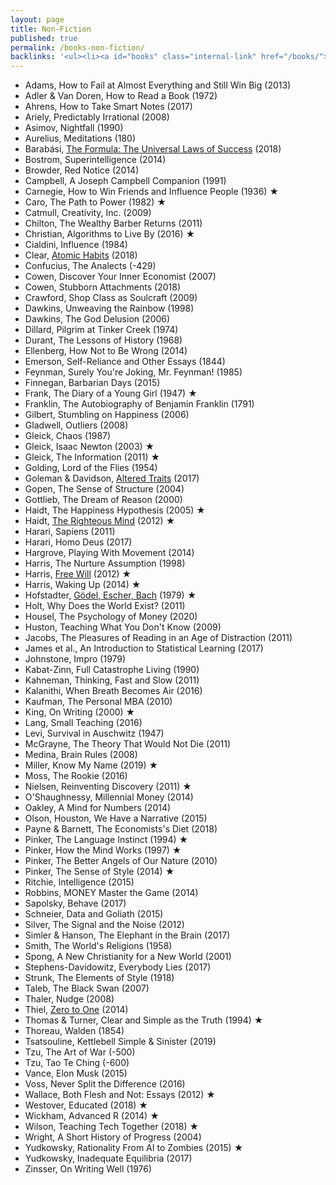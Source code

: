 ```yaml
---
layout: page
title: Non-Fiction
published: true
permalink: /books-non-fiction/
backlinks: '<ul><li><a id="books" class="internal-link" href="/books/">Books</a></li></ul>'
---
```


* Adams, How to Fail at Almost Everything and Still Win Big (2013)
* Adler & Van Doren, How to Read a Book (1972)
* Ahrens, How to Take Smart Notes (2017)
* Ariely, Predictably Irrational (2008)
* Asimov, Nightfall (1990)
* Aurelius, Meditations (180)
* Barabási, <a id="barabasi-the-formula" class="internal-link" href="/barabasi-the-formula/">The Formula: The Universal Laws of Success</a> (2018)
* Bostrom, Superintelligence (2014)
* Browder, Red Notice (2014)
* Campbell, A Joseph Campbell Companion (1991)
* Carnegie, How to Win Friends and Influence People (1936) ★
* Caro, The Path to Power (1982) ★
* Catmull, Creativity, Inc. (2009)
* Chilton, The Wealthy Barber Returns (2011)
* Christian, Algorithms to Live By (2016) ★
* Cialdini, Influence (1984)
* Clear, <a id="clear-atomic-habits" class="internal-link" href="/clear-atomic-habits/">Atomic Habits</a> (2018)
* Confucius, The Analects (-429)
* Cowen, Discover Your Inner Economist (2007)
* Cowen, Stubborn Attachments (2018)
* Crawford, Shop Class as Soulcraft (2009)
* Dawkins, Unweaving the Rainbow (1998)
* Dawkins, The God Delusion (2006)
* Dillard, Pilgrim at Tinker Creek (1974)
* Durant, The Lessons of History (1968)
* Ellenberg, How Not to Be Wrong (2014)
* Emerson, Self-Reliance and Other Essays (1844)
* Feynman, Surely You're Joking, Mr. Feynman! (1985)
* Finnegan, Barbarian Days (2015)
* Frank, The Diary of a Young Girl (1947) ★
* Franklin, The Autobiography of Benjamin Franklin (1791)
* Gilbert, Stumbling on Happiness (2006)
* Gladwell, Outliers (2008)
* Gleick, Chaos (1987)
* Gleick, Isaac Newton (2003) ★
* Gleick, The Information (2011) ★
* Golding, Lord of the Flies (1954)
* Goleman & Davidson, <a id="goleman-and-davidson-altered-traits" class="internal-link" href="/goleman-and-davidson-altered-traits/">Altered Traits</a> (2017)
* Gopen, The Sense of Structure (2004)
* Gottlieb, The Dream of Reason (2000)
* Haidt, The Happiness Hypothesis (2005) ★
* Haidt, <a id="haidt-righteous-mind" class="internal-link" href="/haidt-righteous-mind/">The Righteous Mind</a> (2012) ★
* Harari, Sapiens (2011)
* Harari, Homo Deus (2017)
* Hargrove, Playing With Movement (2014)
* Harris, The Nurture Assumption (1998)
* Harris, <a id="harris-free-will" class="internal-link" href="/harris-free-will/">Free Will</a> (2012) ★
* Harris, Waking Up (2014) ★
* Hofstadter, <a id="hofstadter-godel-escher-bach" class="internal-link" href="/hofstadter-godel-escher-bach/">Gödel, Escher, Bach</a> (1979) ★
* Holt, Why Does the World Exist? (2011)
* Housel, The Psychology of Money (2020)
* Huston, Teaching What You Don't Know (2009)
* Jacobs, The Pleasures of Reading in an Age of Distraction (2011)
* James et al., An Introduction to Statistical Learning (2017)
* Johnstone, Impro (1979)
* Kabat-Zinn, Full Catastrophe Living (1990)
* Kahneman, Thinking, Fast and Slow (2011)
* Kalanithi, When Breath Becomes Air (2016)
* Kaufman, The Personal MBA (2010)
* King, On Writing (2000) ★
* Lang, Small Teaching (2016)
* Levi, Survival in Auschwitz (1947)
* McGrayne, The Theory That Would Not Die (2011)
* Medina, Brain Rules (2008)
* Miller, Know My Name (2019) ★
* Moss, The Rookie (2016)
* Nielsen, Reinventing Discovery (2011) ★
* O'Shaughnessy, Millennial Money (2014)
* Oakley, A Mind for Numbers (2014)
* Olson, Houston, We Have a Narrative (2015)
* Payne & Barnett, The Economists's Diet (2018)
* Pinker, The Language Instinct (1994) ★
* Pinker, How the Mind Works (1997) ★
* Pinker, The Better Angels of Our Nature (2010)
* Pinker, The Sense of Style (2014) ★
* Ritchie, Intelligence (2015)
* Robbins, MONEY Master the Game (2014)
* Sapolsky, Behave (2017)
* Schneier, Data and Goliath (2015)
* Silver, The Signal and the Noise (2012)
* Simler & Hanson, The Elephant in the Brain (2017)
* Smith, The World's Religions (1958)
* Spong, A New Christianity for a New World (2001)
* Stephens-Davidowitz, Everybody Lies (2017)
* Strunk, The Elements of Style (1918)
* Taleb, The Black Swan (2007)
* Thaler, Nudge (2008)
* Thiel, <a id="thiel-zero-to-one" class="internal-link" href="/thiel-zero-to-one/">Zero to One</a> (2014)
* Thomas & Turner, Clear and Simple as the Truth (1994) ★
* Thoreau, Walden (1854)
* Tsatsouline, Kettlebell Simple & Sinister (2019)
* Tzu, The Art of War (-500)
* Tzu, Tao Te Ching (-600)
* Vance, Elon Musk (2015)
* Voss, Never Split the Difference (2016)
* Wallace, Both Flesh and Not: Essays (2012) ★
* Westover, Educated (2018) ★
* Wickham, Advanced R (2014) ★
* Wilson, Teaching Tech Together (2018) ★
* Wright, A Short History of Progress (2004)
* Yudkowsky, Rationality From AI to Zombies (2015) ★
* Yudkowsky, Inadequate Equilibria (2017)
* Zinsser, On Writing Well (1976)
